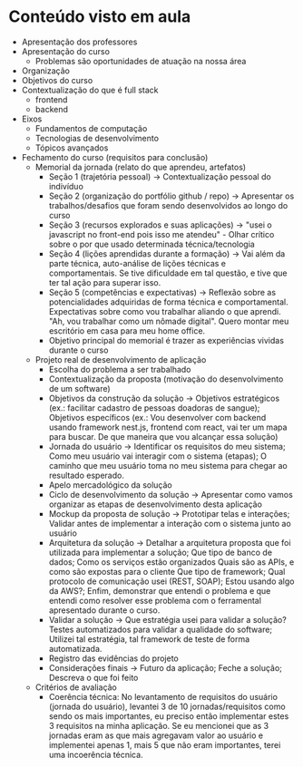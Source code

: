 # Conteúdo visto em aula

* Apresentação dos professores
* Apresentação do curso
  * Problemas são oportunidades de atuação na nossa área
* Organização
* Objetivos do curso
* Contextualização do que é full stack
  * frontend
  * backend
* Eixos
  * Fundamentos de computação
  * Tecnologias de desenvolvimento
  * Tópicos avançados
* Fechamento do curso (requisitos para conclusão)
  * Memorial da jornada (relato do que aprendeu, artefatos)
    * Seção 1 (trajetória pessoal) -> Contextualização pessoal do indivíduo
    * Seção 2 (organização do portfólio github / repo) -> Apresentar os trabalhos/desafios que foram sendo desenvolvidos ao longo do curso
    * Seção 3 (recursos explorados e suas aplicações) -> "usei o javascript no front-end pois isso me atendeu" - Olhar crítico sobre o por que usado determinada técnica/tecnologia
    * Seção 4 (lições aprendidas durante a formação) -> Vai além da parte técnica, auto-análise de lições técnicas e comportamentais. Se tive dificuldade em tal questão, e tive que ter tal ação para superar isso.
    * Seção 5 (competências e expectativas) -> Reflexão sobre as potencialidades adquiridas de forma técnica e comportamental.
Expectativas sobre como vou trabalhar aliando o que aprendi. "Ah, vou trabalhar como um nômade digital". Quero montar meu escritório em casa para meu home office.
    * Objetivo principal do memorial é trazer as experiências vividas durante o curso
  * Projeto real de desenvolvimento de aplicação
    * Escolha do problema a ser trabalhado
    * Contextualização da proposta (motivação do desenvolvimento de um software)
    * Objetivos da construção da solução -> Objetivos estratégicos (ex.: facilitar cadastro de pessoas doadoras de sangue); Objetivos específicos (ex.: Vou desenvolver com backend usando framework nest.js, frontend com react, vai ter um mapa para buscar. De que maneira que vou alcançar essa solução)
    * Jornada do usuário -> Identificar os requisitos do meu sistema; Como meu usuário vai interagir com o sistema (etapas); O caminho que meu usuário toma no meu sistema para chegar ao resultado esperado.
    * Apelo mercadológico da solução
    * Ciclo de desenvolvimento da solução -> Apresentar como vamos organizar as etapas de desenvolvimento desta aplicação
    * Mockup da proposta de solução -> Prototipar telas e interações; Validar antes de implementar a interação com o sistema junto ao usuário
    * Arquitetura da solução -> Detalhar a arquitetura proposta que foi utilizada para implementar a solução; Que tipo de banco de dados; Como os serviços estão organizados
Quais são as APIs, e como são expostas para o cliente
Que tipo de framework; Qual protocolo de comunicação usei (REST, SOAP); Estou usando algo da AWS?; Enfim, demonstrar que entendi o problema e que entendi como resolver esse problema com o ferramental apresentado durante o curso.
    * Validar a solução -> Que estratégia usei para validar a solução? Testes automatizados para validar a qualidade do software; Utilizei tal estratégia, tal framework de teste de forma automatizada.
    * Registro das evidências do projeto
    * Considerações finais -> Futuro da aplicação; Feche a solução; Descreva o que foi feito
  * Critérios de avaliação
    * Coerência técnica: No levantamento de requisitos do usuário (jornada do usuário), levantei 3 de 10 jornadas/requisitos como sendo os mais importantes, eu preciso então implementar estes 3 requisitos na minha aplicação. Se eu mencionei que as 3 jornadas eram as que mais agregavam valor ao usuário e implementei apenas 1, mais 5 que não eram importantes, terei uma incoerência técnica.
				

